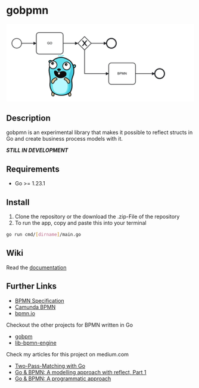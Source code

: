 # gobpmn

![gobpmn](https://github.com/deemount/gobpmn/blob/main/docs/img/header.webp "a gopher in front of business model")

## Description

gobpmn is an experimental library that makes it possible to reflect structs in Go and create business process models with it.

***STILL IN DEVELOPMENT***

## Requirements

* Go >= 1.23.1

## Install

1. Clone the repository or the download the .zip-File of the repository
2. To run the app, copy and paste this into your terminal

```bash
go run cmd/[dirname]/main.go
```

## Wiki

Read the [documentation](https://github.com/deemount/gobpmn/wiki)

## Further Links

* [BPMN Specification](https://www.omg.org/spec/BPMN)
* [Camunda BPMN](https://camunda.com/bpmn/)
* [bpmn.io](https://bpmn.io/)

Checkout the other projects for BPMN written in Go

* [gobpm](https://github.com/dr-dobermann/gobpm)
* [lib-bpmn-engine](https://github.com/nitram509/lib-bpmn-engine)

Check my articles for this project on medium.com

* [Two-Pass-Matching with Go](https://medium.com/@salvatoregonda/two-pass-matching-with-go-480faffe88fa)
* [Go & BPMN: A modelling approach with reflect, Part 1](https://medium.com/@salvatoregonda/go-bpmn-a-modelling-approach-with-reflect-part-1-6f572adeac79)
* [Go & BPMN: A programmatic approach](https://medium.com/@salvatoregonda/go-bpmn-a-programmatic-approach-c25cbef45cc6)
